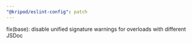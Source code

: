 ```yaml
---
"@kripod/eslint-config": patch
---
```


fix(base): disable unified signature warnings for overloads with different JSDoc
